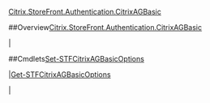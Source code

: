 [Citrix.StoreFront.Authentication.CitrixAGBasic](Citrix.StoreFront.Authentication.CitrixAGBasic)
##Overview[Citrix.StoreFront.Authentication.CitrixAGBasic](Citrix.StoreFront.Authentication.CitrixAGBasic)
|##Cmdlets[Set-STFCitrixAGBasicOptions](Set-STFCitrixAGBasicOptions)
|[Get-STFCitrixAGBasicOptions](Get-STFCitrixAGBasicOptions)
|